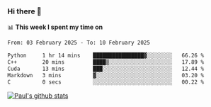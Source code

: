 ### Hi there 👋

📊 **This week I spent my time on**
<!--START_SECTION:waka-->

```txt
From: 03 February 2025 - To: 10 February 2025

Python     1 hr 14 mins    ████████████████▓░░░░░░░░   66.26 %
C++        20 mins         ████▒░░░░░░░░░░░░░░░░░░░░   17.89 %
Cuda       13 mins         ███░░░░░░░░░░░░░░░░░░░░░░   12.44 %
Markdown   3 mins          ▓░░░░░░░░░░░░░░░░░░░░░░░░   03.20 %
C          0 secs          ░░░░░░░░░░░░░░░░░░░░░░░░░   00.22 %
```

<!--END_SECTION:waka-->


[![Paul's github stats](https://github-readme-stats.vercel.app/api?username=mickeyouyou&theme=dracula&show_icons=true)](https://github.com/anuraghazra/github-readme-stats)
